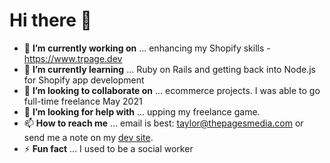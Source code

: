 # Hi there 👋

- 🔭 **I’m currently working on** ... enhancing my Shopify skills - https://www.trpage.dev
- 🌱 **I’m currently learning** ... Ruby on Rails and getting back into Node.js for Shopify app development
- 👯 **I’m looking to collaborate on** ... ecommerce projects. I was able to go full-time freelance May 2021
- 🤔 **I’m looking for help with** ... upping my freelance game. 
- 📫 **How to reach me** ... email is best: [taylor@thepagesmedia.com](mailto:taylor@thepagesmedia.com) or send me a note on my [dev site](https://www.trpage.dev).
- ⚡ **Fun fact** ... I used to be a social worker
